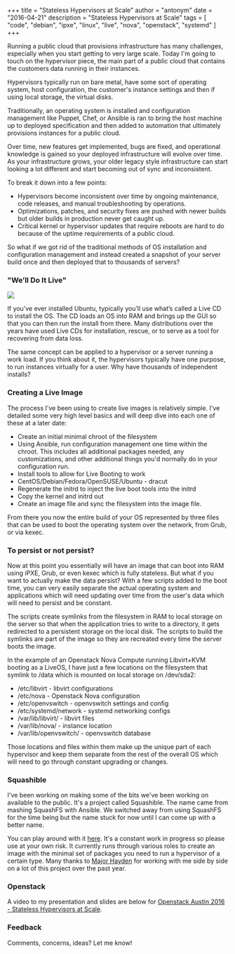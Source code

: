 +++
title = "Stateless Hypervisors at Scale"
author = "antonym"
date = "2016-04-21"
description = "Stateless Hypervisors at Scale"
tags = [
    "code",
    "debian",
    "ipxe",
    "linux",
    "live",
    "nova",
    "openstack",
    "systemd"
]
+++

Running a public cloud that provisions infrastructure has many challenges, especially when you start getting to very large scale. Today I'm going to touch on the hypervisor piece, the main part of a public cloud that contains the customers data running in their instances.

Hypervisors typically run on bare metal, have some sort of operating system, host configuration, the customer's instance settings and then if using local storage, the virtual disks.

Traditionally, an operating system is installed and configuration management like Puppet, Chef, or Ansible is ran to bring the host machine up to deployed specification and then added to automation that ultimately provisions instances for a public cloud.

Over time, new features get implemented, bugs are fixed, and operational knowledge is gained so your deployed infrastructure will evolve over time. As your infrastructure grows, your older legacy style infrastructure can start looking a lot different and start becoming out of sync and inconsistent.

To break it down into a few points:

  * Hypervisors become inconsistent over time by ongoing maintenance, code releases, and manual troubleshooting by operations.
  * Optimizations, patches, and security fixes are pushed with newer builds but older builds in production never get caught up.
  * Critical kernel or hypervisor updates that require reboots are hard to do because of the uptime requirements of a public cloud.

So what if we got rid of the traditional methods of OS installation and configuration management and instead created a snapshot of your server build once and then deployed that to thousands of servers?

### "We’ll Do It Live"

![][1] 

If you’ve ever installed Ubuntu, typically you’ll use what’s called a Live CD to install the OS. The CD loads an OS into RAM and brings up the GUI so that you can then run the install from there. Many distributions over the years have used Live CDs for installation, rescue, or to serve as a tool for recovering from data loss.

The same concept can be applied to a hypervisor or a server running a work load. If you think about it, the hypervisors typically have one purpose, to run instances virtually for a user. Why have thousands of independent installs?

### Creating a Live Image

The process I've been using to create live images is relatively simple. I've detailed some very high level basics and will deep dive into each one of these at a later date:

  * Create an initial minimal chroot of the filesystem
  * Using Ansible, run configuration management one time within the chroot. This includes all additional packages needed, any customizations, and other additional things you'd normally do in your configuration run.
  * Install tools to allow for Live Booting to work
  * CentOS/Debian/Fedora/OpenSUSE/Ubuntu - dracut
  * Regenerate the initrd to inject the live boot tools into the initrd
  * Copy the kernel and initrd out
  * Create an image file and sync the filesystem into the image file.

From there you now the entire build of your OS represented by three files that can be used to boot the operating system over the network, from Grub, or via kexec.

### To persist or not persist?

Now at this point you essentially will have an image that can boot into RAM using iPXE, Grub, or even kexec which is fully stateless. But what if you want to actually make the data persist? With a few scripts added to the boot time, you can very easily separate the actual operating system and applications which will need updating over time from the user's data which will need to persist and be constant.

The scripts create symlinks from the filesystem in RAM to local storage on the server so that when the application tries to write to a directory, it gets redirected to a persistent storage on the local disk. The scripts to build the symlinks are part of the image so they are recreated every time the server boots the image.

In the example of an Openstack Nova Compute running Libvirt+KVM booting as a LiveOS, I have just a few locations on the filesystem that symlink to /data which is mounted on local storage on /dev/sda2:

  * /etc/libvirt - libvirt configurations
  * /etc/nova - Openstack Nova configuration
  * /etc/openvswitch - openvswitch settings and config
  * /etc/systemd/network - systemd networking configs
  * /var/lib/libvirt/ - libvirt files
  * /var/lib/nova/ - instance location
  * /var/lib/openvswitch/ - openvswitch database

Those locations and files within them make up the unique part of each hypervisor and keep them separate from the rest of the overall OS which will need to go through constant upgrading or changes.

### Squashible

I've been working on making some of the bits we've been working on available to the public. It's a project called Squashible. The name came from mashing SquashFS with Ansible. We switched away from using SquashFS for the time being but the name stuck for now until I can come up with a better name.

You can play around with it [here][2]. It's a constant work in progress so please use at your own risk. It currently runs through various roles to create an image with the minimal set of packages you need to run a hypervisor of a certain type. Many thanks to [Major Hayden][3] for working with me side by side on a lot of this project over the past year.

### Openstack

A video to my presentation and slides are below for [Openstack Austin 2016 - Stateless Hypervisors at Scale][4].



  


### Feedback

Comments, concerns, ideas? Let me know!

 [1]: https://media.giphy.com/media/l3V0oV8yskCLoocms/giphy.gif
 [2]: https://github.com/squashible/squashible
 [3]: https://major.io/
 [4]: https://www.openstack.org/summit/austin-2016/summit-schedule/events/8500
